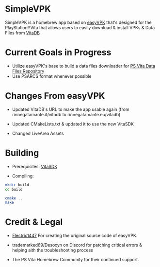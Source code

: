 # SimpleVPK

SimpleVPK is a homebrew app based on [easyVPK](https://github.com/Electric1447/EasyVPK) that's designed for the PlayStation®Vita that allows users to easily download & install VPKs & Data Files from [VitaDB](https://www.rinnegatamante.eu/vitadb/#/)

# Current Goals in Progress 

- Utilize easyVPK's base to build a data files downloader for [PS Vita Data Files Repository](https://www.vita.unaux.com)
- Use PSARCS format whenever possible 


# Changes From easyVPK

- Updated VitaDB's URL to make the app usable again (from rinnegatamante.it/vitadb to rinnegatamante.eu/vitadb)

- Updated CMakeLists.txt & updated it to use the new VitaSDK

- Changed LiveArea Assets

# Building

- Prerequisites:
  [VitaSDK](https://vitasdk.org/)

- Compiling:

```sh
mkdir build
cd build

cmake ..
make
```


# Credit & Legal

- [Electric1447](https://github.com/Electric1447) For creating the original source code of easyVPK.

- trademarked69/Desoxyn on Discord for patching critical errors & helping aith the troubleshooting process

- The PS Vita Homebrew Community for their continued support.
